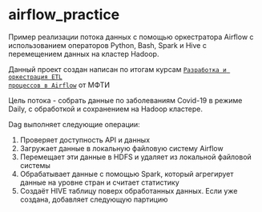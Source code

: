 # airflow_practice
Пример реализации потока данных с помощью оркестратора Airflow с использованием операторов Python, Bash, Spark и Hive с перемещением данных на кластер Hadoop.

Данный проект создан написан по итогам курсам <code>[Разработка и оркестрация ETL процессов в Airflow](https://fpmi-edu.ru/airflow)</code> от МФТИ

Цель потока - собрать данные по заболеваниям Covid-19 в режиме Daily, с обработкой и сохранением на Hadoop кластере.

Dag выполняет следующие операции:
1. Проверяет доступность API и данных
2. Загружает данные в локальную файловую систему Airflow
3. Перемещает эти данные в HDFS и удаляет из локальной файловой системы
4. Обрабатывает данные с помощью Spark, который агрегирует данные на уровне стран и считает статистику
5. Создаёт HIVE таблицу поверх обработанных данных. Если уже создана, добавляет следующую партицию